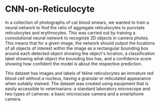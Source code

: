 # CNN-on-Reticulocyte
In a collection of photographs of cat blood smears, we wanted to train a neural network to find the ratio of aggregate reticulocytes to punctate reticulocytes and erythrocytes. This was carried out by training a convolutional neural network to recognize 2D objects in camera photos. This means that for a given image, the network should output the locations of all objects of interest within the image as a rectangular bounding box around each detected object showing the object's location, a classification label showing what object the bounding box has, and a confidence score showing how confident the model is about the respective prediction.

This dataset has images and labels of feline reticulocytes an immature red blood cell without a nucleus, having a granular or reticulated appearance when suitably stained. The dataset was created using equipment that is easily accessible to veterinarians: a standard laboratory microscope and two types of cameras: a basic microscope camera and a smartphone camera.
